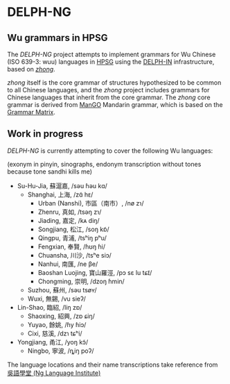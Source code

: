 

# DELPH-NG
## Wu grammars in HPSG

The *DELPH-NG* project attempts to implement grammars for Wu Chinese (ISO 639-3: wuu) languages in [HPSG](http://hpsg.stanford.edu/) using the [DELPH-IN](http://delph-in.net) infrastructure, based on [*zhong*](https://github.com/delph-in/zhong).

*zhong* itself is the core grammar of structures hypothesized to be common to all Chinese languages, and the *zhong* project includes grammars for Chinese languages that inherit from the core grammar. The *zhong* core grammar is derived from [ManGO](http://moin.delph-in.net/MandarinGrammarOnline) Mandarin grammar, which is based on the [Grammar Matrix](http://www.delph-in.net/matrix/).


## Work in progress

*DELPH-NG* is currently attempting to cover the following Wu languages:

(exonym in pinyin, sinographs, endonym transcription without tones because tone sandhi kills me)
* Su-Hu-Jia, 蘇滬嘉, /səu ɦəu kɑ/
  * Shanghai, 上海, /zɑ̃ hᴇ/
    * Urban (Nanshi), 市區（南市）, /nø zɿ/
    * Zhenru, 真如, /tsəŋ zɿ/
    * Jiading, 嘉定, /kᴀ diŋ/
    * Songjiang, 松江, /soŋ kɒ̃/
    * Qingpu, 青浦, /tsʰiŋ pʰu/
    * Fengxian, 奉賢, /ɦʊŋ ɦi/
    * Chuansha, 川沙, /tsʰe siɔ/
    * Nanhui, 南匯, /ne βe/
    * Baoshan Luojing, 寶山羅涇, /pɔ sɛ lu tɕɪ̃/
    * Chongming, 崇明, /dzoŋ ɦmin/
  * Suzhou, 蘇州, /səu tsøʏ/
  * Wuxi, 無錫, /vu sieʔ/
* Lin-Shao, 臨紹, /liŋ zɒ/
  * Shaoxing, 紹興, /zɒ ɕiŋ/
  * Yuyao, 餘姚, /ɦy ɦiɔ/
  * Cixi, 慈溪, /dzɿ tɕʰi/
* Yongjiang, 甬江, /yoŋ kɔ̃/
  * Ningbo, 寧波, /ȵiŋ poʔ/

The language locations and their name transcriptions take reference from [
吳語學堂 (Ng Language Institute)](https://wugniu.com/)
